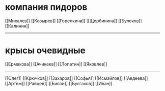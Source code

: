 # компания пидоров
[[Михалев]]
[[Козырев]]
[[Горелкина]]
[[Щербинина]]
[[Булеков]]
[[Калинин]]


---
# крысы очевидные

[[Ермакова]]
[[Ачикеев]]
[[Лопатин]]
[[Яковлев]]

---
[[Олег]]
[[Крючков]]
[[Захаров]]
[[Софья]]
[[Исмайлов]]
[[Авдеева]]
[[Артем]]
[[Райцев]]
[[Билли]]
[[Булгаков]]
[[Иван]]

